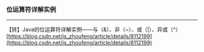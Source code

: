 ### 位运算符详解实例
---
【转】Java的位运算符详解实例——与（&）、非（~）、或（|）、异或（^） <br>
[https://blog.csdn.net/is_zhoufeng/article/details/8112199](https://blog.csdn.net/is_zhoufeng/article/details/8112199)
